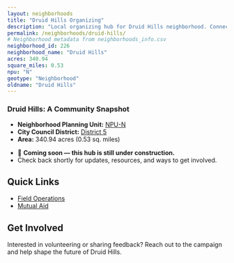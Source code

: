 ```yaml
---
layout: neighborhoods
title: "Druid Hills Organizing"
description: "Local organizing hub for Druid Hills neighborhood. Connect with field operations, mutual aid, and community organizing efforts."
permalink: /neighborhoods/druid-hills/
# Neighborhood metadata from neighborhoods_info.csv
neighborhood_id: 226
neighborhood_name: "Druid Hills"
acres: 340.94
square_miles: 0.53
npu: "N"
geotype: "Neighborhood"
oldname: "Druid Hills"
---
```


### **Druid Hills: A Community Snapshot**

  * **Neighborhood Planning Unit:** [NPU-N](https://www.atlantaga.gov/government/departments/city-planning/neighborhood-planning-units/neighborhood-and-npu-contacts)
  * **City Council District:** [District 5](https://citycouncil.atlantaga.gov/council-members/antonio-lewis)
  * **Area:** 340.94 acres (0.53 sq. miles)

- 🚧 **Coming soon — this hub is still under construction.**
- Check back shortly for updates, resources, and ways to get involved.

## Quick Links

- [Field Operations](./field-ops/)
- [Mutual Aid](./mutual-aid/)

## Get Involved

Interested in volunteering or sharing feedback? Reach out to the campaign and help shape the future of Druid Hills.
